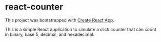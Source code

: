 # react-counter

This project was bootstrapped with [Create React App](https://github.com/facebook/create-react-app).

This is a simple React application to simulate a click counter that can count in binary, base 5, decimal, and hexadecimal.
